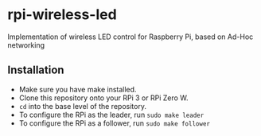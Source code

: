 # rpi-wireless-led
Implementation of wireless LED control for Raspberry Pi, based on Ad-Hoc networking

## Installation
- Make sure you have make installed.
- Clone this repository onto your RPi 3 or RPi Zero W.
- `cd` into the base level of the repository.
- To configure the RPi as the leader, run `sudo make leader`
- To configure the RPi as a follower, run `sudo make follower`